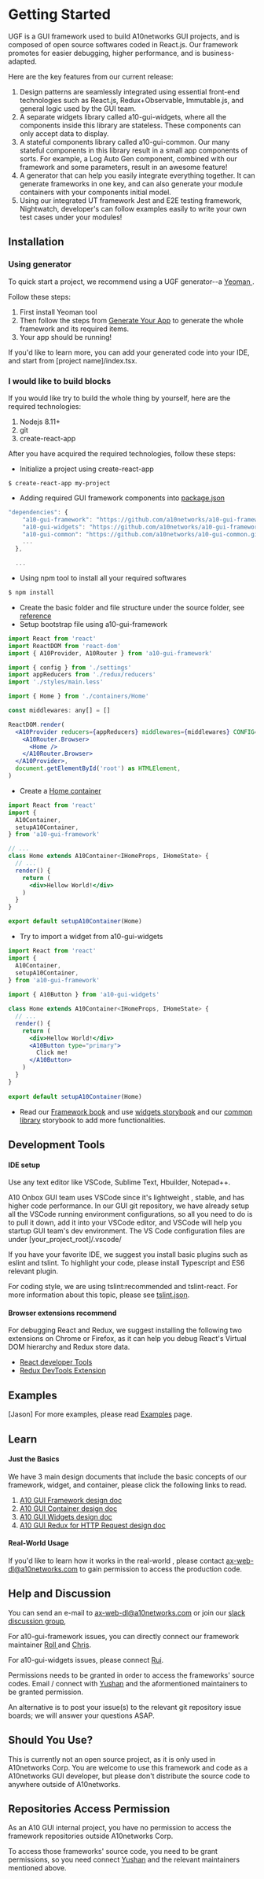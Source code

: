 # Getting Started

UGF is a GUI framework used to build A10networks GUI projects, and is composed of open source softwares coded in React.js. Our framework promotes for easier debugging, higher performance, and is business-adapted. 

Here are the key features from our current release:

1. Design patterns are seamlessly integrated using essential front-end technologies such as React.js, Redux+Observable, Immutable.js, and general logic used by the GUI team. 
2. A separate widgets library called a10-gui-widgets, where all the components inside this library are stateless. These components can only accept data to display. 
3. A stateful components library called a10-gui-common. Our many stateful components in this library result in a small app components of sorts. For example, a Log Auto Gen component, combined with our framework and some parameters, result in an awesome feature!
4. A generator that can help you easily integrate everything together. It can generate frameworks in one key, and can also generate your module containers with your components initial model.  
5. Using our integrated UT framework Jest and E2E testing framework, Nightwatch, developer's can follow examples easily to write your own test cases under your modules!

## Installation

### Using generator 

To quick start a project, we recommend using a UGF generator--a [Yeoman ]((https://yeoman.io/)generator). 

Follow these steps:

1. First install Yeoman tool
2. Then follow the steps from [Generate Your App](generate-your-app.md) to generate the whole framework and its required items.
3. Your app should be running! 

If you'd like to learn more, you can add your generated code into your IDE, and start from \[project name\]/index.tsx.

### I would like to build blocks

If you would like try to build the whole thing by yourself,  here are the required technologies:

1. Nodejs 8.11+ 
2. git
3. create-react-app

After you have acquired the required technologies, follow these steps: 

* Initialize a project using create-react-app

```text
$ create-react-app my-project
```

*  Adding required GUI framework components into [package.json](https://github.com/a10networks/a10-gui-ugf-template/blob/master/package.json)

```javascript
"dependencies": {
    "a10-gui-framework": "https://github.com/a10networks/a10-gui-framework.git",
    "a10-gui-widgets": "https://github.com/a10networks/a10-gui-framework.git",
    "a10-gui-common": "https://github.com/a10networks/a10-gui-common.git",
    ...
  },

  ...
```

* Using npm tool to install all your required softwares

```bash
$ npm install
```

* Create the basic folder and file structure under the source folder, see [reference](https://github.com/a10networks/a10-gui-ugf-template/tree/master/src)
* Setup bootstrap file using a10-gui-framework

```jsx
import React from 'react'
import ReactDOM from 'react-dom'
import { A10Provider, A10Router } from 'a10-gui-framework'

import { config } from './settings'
import appReducers from './redux/reducers'
import './styles/main.less'

import { Home } from './containers/Home'

const middlewares: any[] = []

ReactDOM.render(
  <A10Provider reducers={appReducers} middlewares={middlewares} CONFIG={config}>
    <A10Router.Browser>
      <Home />
    </A10Router.Browser>
  </A10Provider>,
  document.getElementById('root') as HTMLElement,
)
```

* Create a [Home container](https://github.com/a10networks/a10-gui-ugf-template/blob/master/src/containers/Home/Home.tsx)

```jsx
import React from 'react'
import {
  A10Container,
  setupA10Container,
} from 'a10-gui-framework'

// ...
class Home extends A10Container<IHomeProps, IHomeState> {
  // ...
  render() {
    return (
      <div>Hellow World!</div>
    )
  }
}

export default setupA10Container(Home)
```

* Try to import a widget from a10-gui-widgets

```jsx
import React from 'react'
import {
  A10Container,
  setupA10Container,
} from 'a10-gui-framework'
​
import { A10Button } from 'a10-gui-widgets'

class Home extends A10Container<IHomeProps, IHomeState> {
  // ...
  render() {
    return (
      <div>Hellow World!</div>
      <A10Button type="primary">
        Click me!
      </A10Button>
    )
  }
}
​
export default setupA10Container(Home)
```

* Read our [ Framework book](../main-repositories/a10-gui-framework.md) and use [widgets storybook](../main-repositories/a10-gui-widgets.md) and our [common library](../main-repositories/a10-stateful-common-library.md) storybook to add more functionalities.

## Development Tools

#### IDE setup

Use any text editor like VSCode, Sublime Text, Hbuilder, Notepad++. 

A10 Onbox GUI team uses VSCode since it's lightweight , stable, and has higher code performance. In our GUI git repository, we have already setup all the VSCode running environment configurations, so all you need to do is to pull it down, add it into your VSCode editor, and VSCode will help you startup GUI team's dev environment. The VS Code configuration files are under \[your\_project\_root\]/.vscode/

If you have your favorite IDE,  we suggest you install basic plugins such as eslint and tslint. To highlight your code, please install Typescript and ES6 relevant plugin.

For coding style, we are using  tslint:recommended and tslint-react. For more information about this topic, please see [tslint.json](https://github.com/a10networks/a10-gui-ugf-template/blob/master/tslint.json).

#### Browser extensions recommend

For debugging React and Redux, we suggest installing the following two extensions on Chrome or Firefox, as it can help you debug React's Virtual DOM hierarchy and Redux store data.

* [React developer Tools](https://github.com/facebook/react-devtools)
* [Redux DevTools Extension](https://github.com/zalmoxisus/redux-devtools-extension)

## Examples

\[Jason\] For more examples,  please read [Examples](examples.md) page.

## Learn 

#### Just the Basics

We have 3 main design documents that include the basic concepts of our framework, widget, and container, please click the following links to read.

1. [A10 GUI Framework design doc](https://github.com/a10networks/a10networks.github.io/raw/0.7.0/design-docs/A10-GUI-Framework-Design-v1.1a.docx)
2. [A10 GUI Container design doc](https://github.com/a10networks/a10networks.github.io/raw/0.7.0/design-docs/A10-Container-Design-v1.0a.docx)
3. [A10 GUI Widgets design doc](https://github.com/a10networks/a10networks.github.io/raw/0.7.0/design-docs/A10-GUI-Widgets-v1.1a.docx)
4. [A10 GUI Redux for HTTP Request design doc](https://github.com/a10networks/a10networks.github.io/raw/0.7.0/design-docs/A10ReduxHTTP_design_v1.0b.docx) 

#### Real-World Usage

If you'd like to learn how it works in the real-world , please contact [ax-web-dl@a10networks.com](mailto:ax-web-dl@a10networks.com) to gain permission to access the production code.

## Help and Discussion

You can send an e-mail to [ax-web-dl@a10networks.com](mailto:ax-web-dl@a10networks.com) or join our [slack discussion group](https://a10webguiteam.slack.com/messages/CBJH1KJKD), 

For a10-gui-framework issues, you can directly connect our framework maintainer [Roll ](mailto:stsai@a10networks.com) and [Chris](mailto:christzhusiul@a10networks.com). 

For a10-gui-widgets issues, please connect [Rui](mailto:%20ruiz@a10networks.com).

Permissions needs to be granted in order to access the frameworks' source codes. Email / connect with [Yushan](mailto:yhou@a10networks.com) and the aformentioned maintainers to be granted permission.

An alternative is to post your issue(s) to the relevant git repository issue boards; we will answer your questions ASAP.

## Should You Use?

This is currently not an open source project, as it is only used in A10networks Corp. You are welcome to use this framework and code as a A10networks GUI developer, but please don't distribute the source code to anywhere outside of A10networks.

## Repositories Access Permission

As an A10 GUI internal project, you have no permission to access the framework repositories outside A10networks Corp.

To access those frameworks' source code,  you need to be grant permissions, so you need connect [Yushan](mailto:yhou@a10networks.com) and the relevant maintainers mentioned above.



